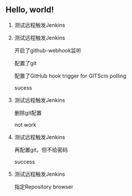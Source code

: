## Hello, world!

1. 测试远程触发Jenkins

2. 测试远程触发Jenkins

    开启了github-webhook监听

    配置了git

    配置了GitHub hook trigger for GITScm polling

    sucess

3. 测试远程触发Jenkins

    删除git配置

    not work

4. 测试远程触发Jenkins

    再配置git，但不给密码

    success

  
5. 测试远程触发Jenkins

    指定Repository browser
